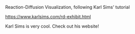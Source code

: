 Reaction-Diffusion Visualization, following Karl Sims' tutorial

https://www.karlsims.com/rd-exhibit.html

Karl Sims is very cool. Check out his website!
